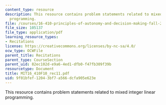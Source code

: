 ```yaml
---
content_type: resource
description: This resource contains problem statements related to mixed integer linear
  programming.
file: /courses/16-410-principles-of-autonomy-and-decision-making-fall-2010/9f01bfef12043bf7a566dcfa905e623e_MIT16_410F10_rec11.pdf
file_size: 105137
file_type: application/pdf
learning_resource_types:
- Recitations
license: https://creativecommons.org/licenses/by-nc-sa/4.0/
ocw_type: OCWFile
parent_title: Recitations
parent_type: CourseSection
parent_uid: 82ec102d-e9a6-4ed1-dfb0-f47fb309f39b
resourcetype: Document
title: MIT16_410F10_rec11.pdf
uid: 9f01bfef-1204-3bf7-a566-dcfa905e623e
---
```

This resource contains problem statements related to mixed integer linear programming.